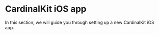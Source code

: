 # CardinalKit iOS app

In this section, we will guide you through setting up a new CardinalKit iOS app.